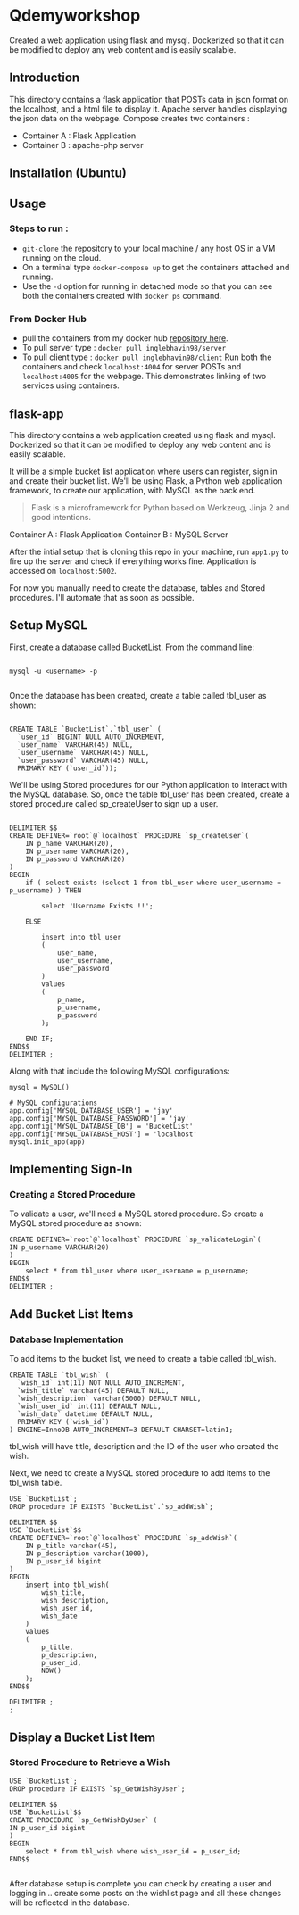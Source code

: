 # Qdemyworkshop
Created a web application using flask and mysql. Dockerized so that it can be modified to deploy any web content and is easily scalable.

## Introduction  
This directory contains a flask application that POSTs data in json format on the localhost, and a html file to display it. 
Apache server handles displaying the json data on the webpage.
Compose creates two containers :

* Container A : Flask Application
* Container B : apache-php server

##  Installation (Ubuntu)
##  Usage

### Steps to run :
* ```git-clone``` the repository to your local machine / any host OS in a VM running on the cloud. 
* On a terminal type ```docker-compose up``` to get the containers attached and running.
* Use the ```-d``` option for running in detached mode so that you can see both the containers created with ```docker ps``` command.

### From Docker Hub
* pull the containers from my docker hub [repository here](https://cloud.docker.com/u/inglebhavin98).
* To pull server type : ```docker pull inglebhavin98/server```  
* To pull client type : ```docker pull inglebhavin98/client``` 
Run both the containers and check ```localhost:4004``` for server POSTs and ```localhost:4005``` for the webpage.
This demonstrates linking of two services using containers.

## flask-app

This directory contains a web application created using flask and mysql. Dockerized so that it can be modified to deploy any web content and is easily scalable.

It will be a simple bucket list application where users can register, sign in and create their bucket list. We'll be using Flask, a Python web application framework, to create our application, with MySQL as the back end.

> Flask is a microframework for Python based on Werkzeug, Jinja 2 and good intentions.


Container A : Flask Application
Container B : MySQL Server

After the intial setup that is cloning this repo in your machine, run ```app1.py``` to fire up the server and check if everything works fine.
Application is accessed on ```localhost:5002```.

For now you manually need to create the database, tables and Stored procedures. I'll automate that as soon as possible.


##  Setup MySQL 
First, create a database called BucketList. From the command line: 

```

mysql -u <username> -p
  
```
Once the database has been created, create  a table called tbl_user as shown:

```

CREATE TABLE `BucketList`.`tbl_user` (
  `user_id` BIGINT NULL AUTO_INCREMENT,
  `user_name` VARCHAR(45) NULL,
  `user_username` VARCHAR(45) NULL,
  `user_password` VARCHAR(45) NULL,
  PRIMARY KEY (`user_id`));
```

We'll be using Stored procedures for our Python application to interact with the MySQL database. So, once the table tbl_user has been created, create a stored procedure called sp_createUser to sign up a user.
```

DELIMITER $$
CREATE DEFINER=`root`@`localhost` PROCEDURE `sp_createUser`(
    IN p_name VARCHAR(20),
    IN p_username VARCHAR(20),
    IN p_password VARCHAR(20)
)
BEGIN
    if ( select exists (select 1 from tbl_user where user_username = p_username) ) THEN
     
        select 'Username Exists !!';
     
    ELSE
     
        insert into tbl_user
        (
            user_name,
            user_username,
            user_password
        )
        values
        (
            p_name,
            p_username,
            p_password
        );
     
    END IF;
END$$
DELIMITER ;
```
Along with that include the following MySQL configurations:


```
mysql = MySQL()
 
# MySQL configurations
app.config['MYSQL_DATABASE_USER'] = 'jay'
app.config['MYSQL_DATABASE_PASSWORD'] = 'jay'
app.config['MYSQL_DATABASE_DB'] = 'BucketList'
app.config['MYSQL_DATABASE_HOST'] = 'localhost'
mysql.init_app(app)
```

##  Implementing Sign-In
### Creating a Stored Procedure 
To validate a user, we'll need a MySQL stored procedure. So create a MySQL stored procedure as shown:

```DELIMITER $$
CREATE DEFINER=`root`@`localhost` PROCEDURE `sp_validateLogin`(
IN p_username VARCHAR(20)
)
BEGIN
    select * from tbl_user where user_username = p_username;
END$$
DELIMITER ;
```
##  Add Bucket List Items
### Database Implementation
To add items to the bucket list, we need to create a table called tbl_wish.

```
CREATE TABLE `tbl_wish` (
  `wish_id` int(11) NOT NULL AUTO_INCREMENT,
  `wish_title` varchar(45) DEFAULT NULL,
  `wish_description` varchar(5000) DEFAULT NULL,
  `wish_user_id` int(11) DEFAULT NULL,
  `wish_date` datetime DEFAULT NULL,
  PRIMARY KEY (`wish_id`)
) ENGINE=InnoDB AUTO_INCREMENT=3 DEFAULT CHARSET=latin1;
```

tbl_wish will have title, description and the ID of the user who created the wish.

Next, we need to create a MySQL stored procedure to add items to the tbl_wish table.
```
USE `BucketList`;
DROP procedure IF EXISTS `BucketList`.`sp_addWish`;
 
DELIMITER $$
USE `BucketList`$$
CREATE DEFINER=`root`@`localhost` PROCEDURE `sp_addWish`(
    IN p_title varchar(45),
    IN p_description varchar(1000),
    IN p_user_id bigint
)
BEGIN
    insert into tbl_wish(
        wish_title,
        wish_description,
        wish_user_id,
        wish_date
    )
    values
    (
        p_title,
        p_description,
        p_user_id,
        NOW()
    );
END$$
 
DELIMITER ;
;

```
##  Display a Bucket List Item
### Stored Procedure to Retrieve a Wish
```
USE `BucketList`;
DROP procedure IF EXISTS `sp_GetWishByUser`;
 
DELIMITER $$
USE `BucketList`$$
CREATE PROCEDURE `sp_GetWishByUser` (
IN p_user_id bigint
)
BEGIN
    select * from tbl_wish where wish_user_id = p_user_id;
END$$
 
```


After database setup is complete you can check by creating a user and logging in ..  create some posts on the wishlist page and all these changes will be reflected in the database.
